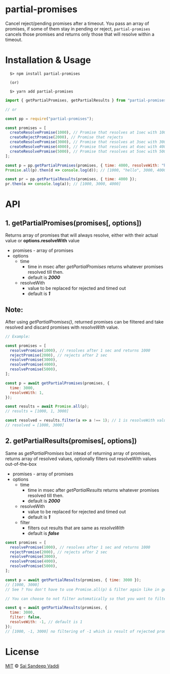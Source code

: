 # partial-promises

Cancel reject/pending promises after a timeout. You pass an array of promises, if some of them stay in pending or reject, `partial-promises` cancels those promises and returns only those that will resolve within a timeout.

# Installation & Usage

```shell
  $> npm install partial-promises

  (or)

  $> yarn add partial-promises
```

```js
import { getPartialPromises, getPartialResults } from "partial-promises";

// or

const pp = require("partial-promises");
```

```js
const promises = [
  createResolvePromise(1000), // Promise that resolves at 1sec with 1000
  createRejectPromise(2000), // Promise that rejects
  createResolvePromise(3000), // Promise that resolves at 3sec with 3000
  createResolvePromise(4000), // Promise that resolves at 4sec with 4000
  createResolvePromise(5000), // Promise that resolves at 5sec with 5000. We don't want to wait 5sec. Out limit is 4sec
];

const p = pp.getPartialPromises(promises, { time: 4000, resolveWith: "hello" });
Promise.all(p).then(d => console.log(d)); // [1000, "hello", 3000, 4000]

const pr = pp.getPartialResults(promises, { time: 4000 });
pr.then(a => console.log(a)); // [1000, 3000, 4000]
```

# API

## 1. getPartialPromises(promises[, options])

Returns array of promises that will always resolve, either with their actual value or **options.resolveWith** value

- promises - array of promises
- options
  - time
    - time in msec after _getPartialPromises_ returns whatever promises resolved till then.
    - default is **_2000_**
  - resolveWith
    - value to be replaced for rejected and timed out
    - default is **_1_**

## Note:

After using _getPartialPromises()_, returned promises can be filtered and take resolved and discard promises with _resolveWith_ value.

```js
// Example:

const promises = [
  resolvePromise(1000), // resolves after 1 sec and returns 1000
  rejectPromise(2000), // rejects after 2 sec
  resolvePromise(3000),
  resolvePromise(4000),
  resolvePromise(5000),
];

const p = await getPartialPromises(promises, {
  time: 3000,
  resolveWith: 1,
});

const results = await Promise.all(p);
// results = [1000, 1, 3000]

const resolved = results.filter(a => a !== 1); // 1 is resolveWith value
// resolved = [1000, 3000]
```

## 2. getPartialResults(promises[, options])

Same as _getPartialPromises_ but intead of returning array of promises, returns array of resolved values, optionally filters out resolveWith values out-of-the-box

- promises - array of promises
- options
  - time
    - time in msec after _getPartialResults_ returns whatever promises resolved till then.
    - default is **_2000_**
  - resolveWith
    - value to be replaced for rejected and timed out
    - default is **_1_**
  - filter
    - filters out results that are same as _resolveWith_
    - default is **_false_**

```js
const promises = [
  resolvePromise(1000), // resolves after 1 sec and returns 1000
  rejectPromise(2000), // rejects after 2 sec
  resolvePromise(3000),
  resolvePromise(4000),
  resolvePromise(5000),
];

const p = await getPartialResults(promises, { time: 3000 });
// [1000, 3000]
// See ? You don't have to use Promise.all(p) & filter again like in getPartialPromises

// You can choose to not filter automatically so that you want to filter later.

const q = await getPartialResults(promises, {
  time: 3000,
  filter: false,
  resolveWith: -1, // default is 1
});
// [1000, -1, 3000] no filtering of -1 which is result of rejected promise
```

# License

[MIT](/LICENSE) &copy; [Sai Sandeep Vaddi](https://github.com/saisandeepvaddi)
